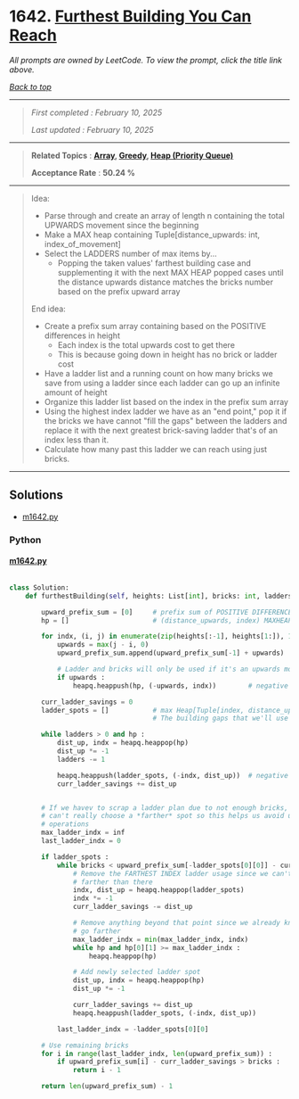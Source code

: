 # 1642. [Furthest Building You Can Reach](<https://leetcode.com/problems/furthest-building-you-can-reach>)

*All prompts are owned by LeetCode. To view the prompt, click the title link above.*

*[Back to top](<../README.md>)*

------

> *First completed : February 10, 2025*
>
> *Last updated : February 10, 2025*

------

> **Related Topics** : **[Array](<by_topic/Array.md>), [Greedy](<by_topic/Greedy.md>), [Heap (Priority Queue)](<by_topic/Heap (Priority Queue).md>)**
>
> **Acceptance Rate** : **50.24 %**

------

> Idea:
> 
> -   Parse through and create an array of length n containing the total UPWARDS movement
>     since the beginning
> -   Make a MAX heap containing Tuple[distance_upwards: int, index_of_movement]
> -   Select the LADDERS number of max items by...
>     -   Popping the taken values' farthest building case and supplementing it
>         with the next MAX HEAP popped cases until the distance upwards
>         distance matches the bricks number based on the prefix upward array
> 
> End idea:
> 
> -   Create a prefix sum array containing based on the POSITIVE differences in height
>     -   Each index is the total upwards cost to get there
>     -   This is because going down in height has no brick or ladder cost
> -   Have a ladder list and a running count on how many bricks we save from using a ladder since each ladder can go up an infinite amount of height
> -   Organize this ladder list based on the index in the prefix sum array
> -   Using the highest index ladder we have as an "end point," pop it if the bricks we have cannot "fill the gaps" between the ladders and replace it with the next greatest brick-saving ladder that's of an index less than it.
> -   Calculate how many past this ladder we can reach using just bricks.
> 

------

## Solutions

- [m1642.py](<../my-submissions/m1642.py>)
### Python
#### [m1642.py](<../my-submissions/m1642.py>)
```Python

class Solution:
    def furthestBuilding(self, heights: List[int], bricks: int, ladders: int) -> int:

        upward_prefix_sum = [0]     # prefix sum of POSITIVE DIFFERENCES
        hp = []                     # (distance_upwards, index) MAXHEAP

        for indx, (i, j) in enumerate(zip(heights[:-1], heights[1:]), 1) :
            upwards = max(j - i, 0)
            upward_prefix_sum.append(upward_prefix_sum[-1] + upwards)

            # Ladder and bricks will only be used if it's an upwards movement
            if upwards :
                heapq.heappush(hp, (-upwards, indx))        # negative cause max heap

        curr_ladder_savings = 0
        ladder_spots = []           # max Heap[Tuple[index, distance_upwards]]
                                    # The building gaps that we'll use ladders for

        while ladders > 0 and hp :
            dist_up, indx = heapq.heappop(hp)
            dist_up *= -1
            ladders -= 1

            heapq.heappush(ladder_spots, (-indx, dist_up))  # negative cause max heap - indxs should be unique
            curr_ladder_savings += dist_up


        # If we havev to scrap a ladder plan due to not enough bricks, then we
        # can't really choose a *farther* spot so this helps us avoid unncessary
        # operations
        max_ladder_indx = inf
        last_ladder_indx = 0

        if ladder_spots :
            while bricks < upward_prefix_sum[-ladder_spots[0][0]] - curr_ladder_savings :
                # Remove the FARTHEST INDEX ladder usage since we can't go 
                # farther than there
                indx, dist_up = heapq.heappop(ladder_spots)
                indx *= -1
                curr_ladder_savings -= dist_up

                # Remove anything beyond that point since we already know we can't
                # go farther
                max_ladder_indx = min(max_ladder_indx, indx)
                while hp and hp[0][1] >= max_ladder_indx :
                    heapq.heappop(hp)

                # Add newly selected ladder spot
                dist_up, indx = heapq.heappop(hp)
                dist_up *= -1

                curr_ladder_savings += dist_up
                heapq.heappush(ladder_spots, (-indx, dist_up))

            last_ladder_indx = -ladder_spots[0][0]

        # Use remaining bricks
        for i in range(last_ladder_indx, len(upward_prefix_sum)) :
            if upward_prefix_sum[i] - curr_ladder_savings > bricks :
                return i - 1

        return len(upward_prefix_sum) - 1

```

